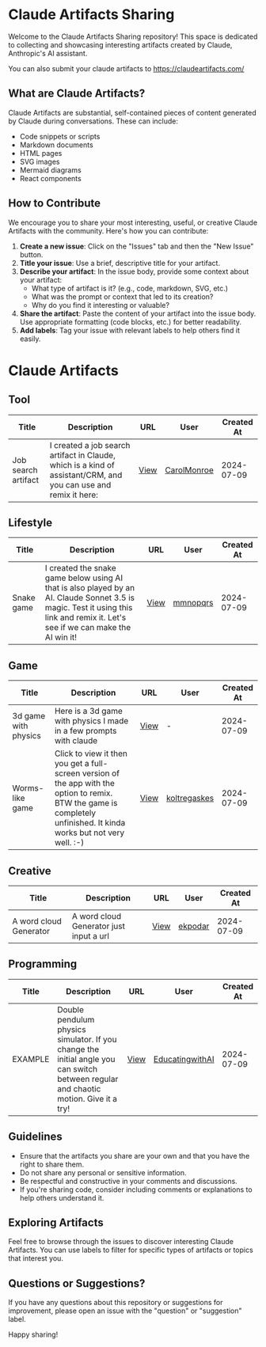 # Claude Artifacts Sharing

Welcome to the Claude Artifacts Sharing repository! This space is dedicated to collecting and showcasing interesting artifacts created by Claude, Anthropic's AI assistant.

You can also submit your claude artifacts to https://claudeartifacts.com/

## What are Claude Artifacts?

Claude Artifacts are substantial, self-contained pieces of content generated by Claude during conversations. These can include:

- Code snippets or scripts
- Markdown documents
- HTML pages
- SVG images
- Mermaid diagrams
- React components

## How to Contribute

We encourage you to share your most interesting, useful, or creative Claude Artifacts with the community. Here's how you can contribute:

1. **Create a new issue**: Click on the "Issues" tab and then the "New Issue" button.
2. **Title your issue**: Use a brief, descriptive title for your artifact.
3. **Describe your artifact**: In the issue body, provide some context about your artifact:
   - What type of artifact is it? (e.g., code, markdown, SVG, etc.)
   - What was the prompt or context that led to its creation?
   - Why do you find it interesting or valuable?
4. **Share the artifact**: Paste the content of your artifact into the issue body. Use appropriate formatting (code blocks, etc.) for better readability.
5. **Add labels**: Tag your issue with relevant labels to help others find it easily.

# Claude Artifacts

## Tool

| Title | Description | URL | User | Created At |
|-------|-------------|-----|------|------------|
| Job search artifact | I created a job search artifact in Claude, which is a kind of assistant/CRM, and you can use and remix it here: | [View](https://claude.site/artifacts/f829f1ea-a5f1-4459-b447-975fb39d0c19) | [CarolMonroe](https://x.com/CarolMonroe/status/1810723589726818386) | 2024-07-09 |

## Lifestyle

| Title | Description | URL | User | Created At |
|-------|-------------|-----|------|------------|
| Snake game | I created the snake game below using AI that is also played by an AI. Claude Sonnet 3.5 is magic. Test it using this link and remix it. Let's see if we can make the AI win it! | [View](https://t.co/5pFX8M5mou) | [mmnopqrs](https://x.com/mmnopqrs/status/1810744235114779083) | 2024-07-09 |

## Game

| Title | Description | URL | User | Created At |
|-------|-------------|-----|------|------------|
| 3d game with physics | Here is a 3d game with physics I made in a few prompts with claude | [View](https://claude.site/artifacts/5dcd7214-289c-499f-9cf3-4ea6bf34eadb) | - | 2024-07-09 |
| Worms-like game | Click to view it then you get a full-screen version of the app with the option to remix. BTW the game is completely unfinished. It kinda works but not very well. :-) | [View](https://t.co/QNEejBINUT) | [koltregaskes](https://x.com/koltregaskes/status/1810704328551735773) | 2024-07-09 |

## Creative

| Title | Description | URL | User | Created At |
|-------|-------------|-----|------|------------|
| A word cloud Generator | A word cloud Generator just input a url | [View](https://t.co/FftvUeLrqa) | [ekpodar](https://x.com/ekpodar/status/1810708749201420687) | 2024-07-09 |

## Programming

| Title | Description | URL | User | Created At |
|-------|-------------|-----|------|------------|
| EXAMPLE | Double pendulum physics simulator. If you change the initial angle you can switch between regular and chaotic motion. Give it a try! | [View](https://claude.site/artifacts/5a0d58eb-718b-4cf7-a047-d223940702a4) | [EducatingwithAI](https://x.com/EducatingwithAI/status/1810727247575441864) | 2024-07-09 |




## Guidelines

- Ensure that the artifacts you share are your own and that you have the right to share them.
- Do not share any personal or sensitive information.
- Be respectful and constructive in your comments and discussions.
- If you're sharing code, consider including comments or explanations to help others understand it.

## Exploring Artifacts

Feel free to browse through the issues to discover interesting Claude Artifacts. You can use labels to filter for specific types of artifacts or topics that interest you.

## Questions or Suggestions?

If you have any questions about this repository or suggestions for improvement, please open an issue with the "question" or "suggestion" label.

Happy sharing!

